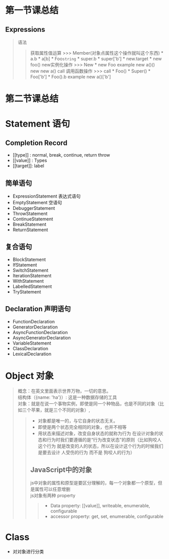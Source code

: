 # 第一节课总结 
## Expressions
> 语法
  >> 获取属性值运算
    >>> Member(对象点属性这个操作就叫这个东西)
    * a.b 
    * a[b]
    * Foo`string`
    * super.b
    * super['b']
    * new.target
    * new foo()
  >> new实例化操作
    >>> New
      * new Foo
      example
      new a()()
      new new a()
  >> call 调用函数操作
    >>> call
      * Foo()
      * Super()
      * Foo['b']
      *	Foo().b
      example
        new a()['b']
# 第二节课总结
# Statement 语句

## Completion Record

- [[type]] : normal, break, continue, return throw
- [[value]] : Types
- [[target]]: label

## 简单语句

- ExpressionStatement 表达式语句
- EmptyStatement 空语句
- DebuggerStatement
- ThrowStatement
- ContinueStatement
- BreakStatement
- ReturnStatement

## 复合语句

- BlockStatement
- IfStatement
- SwitchStatement
- IterationStatement
- WithStatement
- LabelledStatement
- TryStatement

## Declaration 声明语句

- FunctionDeclaration
- GeneratorDeclaration
- AsyncFunctionDeclaration
- AsyncGeneratorDeclaration
- VariableStatement
- ClassDeclaration
- LexicalDeclaration

# Object 对象
>概念：在英文里面表示世界万物，一切的意思。  
> 结构体（{name: 'ha'}）: 这是一种数据存储的工具  
> 对象：就是在说一个事物实例，即使是同一个种物品，也是不同的对象（比如三个苹果，就是三个不同的对象）,
  >> - 对象都是唯一的，与它自身的状态无关。  
  >> - 即使是两个状态完全相同的对象，也并不相等
  >> - 用状态来描述对象，改变自身状态的就称为行为
> 在设计对象的状态和行为时我们要遵循的是“行为改变状态”的原则（比如狗咬人这个行为 就是改变的人的状态，所以在设计这个行为的时候我们是要去设计 人受伤的行为 而不是 狗咬人的行为）
>> ## JavaScript中的对象
>> js中对象的属性和原型是要区分理解的，每一个对象都一个原型，但是属性可以任意增删  
>> js对象有两种 property
>>> - Data property: [[value]], writeable, enumerable, configurable
>>> - accessor property: get, set, enumerable, configurable

# Class
- 对对象进行分类